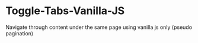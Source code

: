 # Toggle-Tabs-Vanilla-JS
Navigate through content under the same page using vanilla js only (pseudo pagination)

